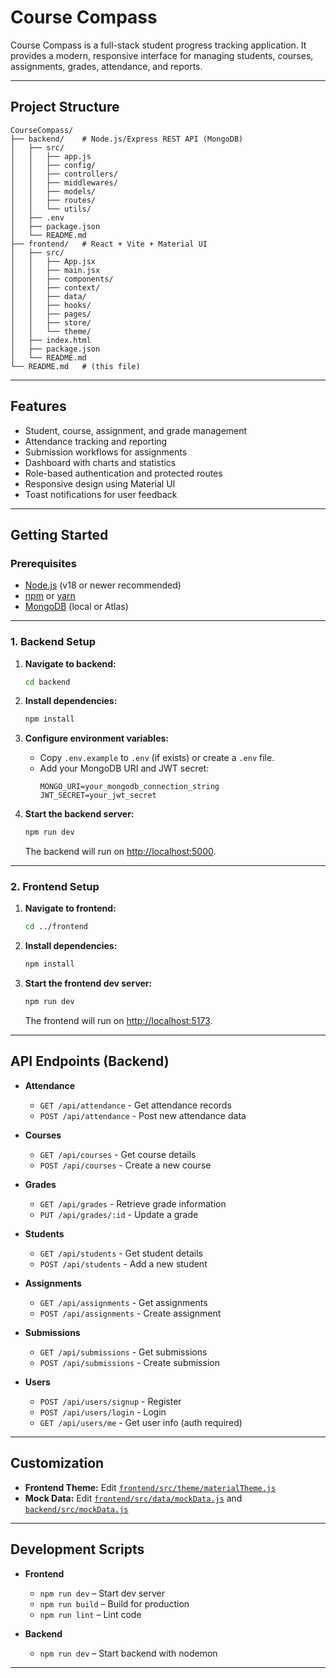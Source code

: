 # Course Compass

Course Compass is a full-stack student progress tracking application. It provides a modern, responsive interface for managing students, courses, assignments, grades, attendance, and reports.

---

## Project Structure

```
CourseCompass/
├── backend/    # Node.js/Express REST API (MongoDB)
│   ├── src/
│   │   ├── app.js
│   │   ├── config/
│   │   ├── controllers/
│   │   ├── middlewares/
│   │   ├── models/
│   │   ├── routes/
│   │   └── utils/
│   ├── .env
│   ├── package.json
│   └── README.md
├── frontend/   # React + Vite + Material UI
│   ├── src/
│   │   ├── App.jsx
│   │   ├── main.jsx
│   │   ├── components/
│   │   ├── context/
│   │   ├── data/
│   │   ├── hooks/
│   │   ├── pages/
│   │   ├── store/
│   │   └── theme/
│   ├── index.html
│   ├── package.json
│   └── README.md
└── README.md   # (this file)
```

---

## Features

- Student, course, assignment, and grade management
- Attendance tracking and reporting
- Submission workflows for assignments
- Dashboard with charts and statistics
- Role-based authentication and protected routes
- Responsive design using Material UI
- Toast notifications for user feedback

---

## Getting Started

### Prerequisites

- [Node.js](https://nodejs.org/) (v18 or newer recommended)
- [npm](https://www.npmjs.com/) or [yarn](https://yarnpkg.com/)
- [MongoDB](https://www.mongodb.com/) (local or Atlas)

---

### 1. Backend Setup

1. **Navigate to backend:**

   ```sh
   cd backend
   ```

2. **Install dependencies:**

   ```sh
   npm install
   ```

3. **Configure environment variables:**

   - Copy `.env.example` to `.env` (if exists) or create a `.env` file.
   - Add your MongoDB URI and JWT secret:
     ```
     MONGO_URI=your_mongodb_connection_string
     JWT_SECRET=your_jwt_secret
     ```

4. **Start the backend server:**
   ```sh
   npm run dev
   ```
   The backend will run on [http://localhost:5000](http://localhost:5000).

---

### 2. Frontend Setup

1. **Navigate to frontend:**

   ```sh
   cd ../frontend
   ```

2. **Install dependencies:**

   ```sh
   npm install
   ```

3. **Start the frontend dev server:**
   ```sh
   npm run dev
   ```
   The frontend will run on [http://localhost:5173](http://localhost:5173).

---

## API Endpoints (Backend)

- **Attendance**

  - `GET /api/attendance` - Get attendance records
  - `POST /api/attendance` - Post new attendance data

- **Courses**

  - `GET /api/courses` - Get course details
  - `POST /api/courses` - Create a new course

- **Grades**

  - `GET /api/grades` - Retrieve grade information
  - `PUT /api/grades/:id` - Update a grade

- **Students**

  - `GET /api/students` - Get student details
  - `POST /api/students` - Add a new student

- **Assignments**

  - `GET /api/assignments` - Get assignments
  - `POST /api/assignments` - Create assignment

- **Submissions**

  - `GET /api/submissions` - Get submissions
  - `POST /api/submissions` - Create submission

- **Users**
  - `POST /api/users/signup` - Register
  - `POST /api/users/login` - Login
  - `GET /api/users/me` - Get user info (auth required)

---

## Customization

- **Frontend Theme:** Edit [`frontend/src/theme/materialTheme.js`](frontend/src/theme/materialTheme.js)
- **Mock Data:** Edit [`frontend/src/data/mockData.js`](frontend/src/data/mockData.js) and [`backend/src/mockData.js`](backend/src/mockData.js)

---

## Development Scripts

- **Frontend**

  - `npm run dev` – Start dev server
  - `npm run build` – Build for production
  - `npm run lint` – Lint code

- **Backend**
  - `npm run dev` – Start backend with nodemon

---

